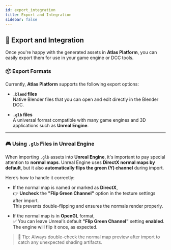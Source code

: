 ```yaml
---
id: export_integration
title: Export and Integration
sidebar: false
---
```


## 🚀 Export and Integration

Once you're happy with the generated assets in **Atlas Platform**, you can easily export them for use in your game engine or DCC tools.

### 📦 Export Formats

Currently, **Atlas Platform** supports the following export options:

- **`.blend` files**  
  Native Blender files that you can open and edit directly in the Blender DCC.

- **`.glb` files**  
  A universal format compatible with many game engines and 3D applications such as **Unreal Engine**.

---

### 🎮 Using `.glb` Files in Unreal Engine

When importing `.glb` assets into **Unreal Engine**, it's important to pay special attention to **normal maps**. Unreal Engine uses **DirectX normal maps by default**, but it also **automatically flips the green (Y) channel** during import.

Here’s how to handle it correctly:

- If the normal map is named or marked as **DirectX**,  
  👉 **Uncheck** the **"Flip Green Channel"** option in the texture settings after import.  
  This prevents double-flipping and ensures the normals render properly.

- If the normal map is in **OpenGL** format,  
  ✅ You can leave Unreal’s default **"Flip Green Channel"** setting **enabled**.  
  The engine will flip it once, as expected.

> 🔧 Tip: Always double-check the normal map preview after import to catch any unexpected shading artifacts.

